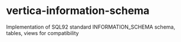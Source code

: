 # vertica-information-schema
Implementation of SQL92 standard INFORMATION_SCHEMA schema, tables, views for compatibility
